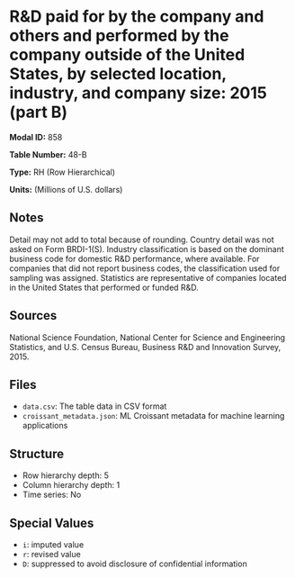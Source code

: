 # R&D paid for by the company and others and performed by the company outside of the United States, by selected location, industry, and company size: 2015 (part B)

**Modal ID:** 858

**Table Number:** 48-B

**Type:** RH (Row Hierarchical)

**Units:** (Millions of U.S. dollars)

## Notes

Detail may not add to total because of rounding. Country detail was not asked on Form BRDI-1(S). Industry classification is based on the dominant business code for domestic R&D performance, where available. For companies that did not report business codes, the classification used for sampling was assigned. Statistics are representative of companies located in the United States that performed or funded R&D.

## Sources

National Science Foundation, National Center for Science and Engineering Statistics, and U.S. Census Bureau, Business R&D and Innovation Survey, 2015.

## Files

- `data.csv`: The table data in CSV format
- `croissant_metadata.json`: ML Croissant metadata for machine learning applications

## Structure

- Row hierarchy depth: 5
- Column hierarchy depth: 1
- Time series: No

## Special Values

- `i`: imputed value
- `r`: revised value
- `D`: suppressed to avoid disclosure of confidential information
